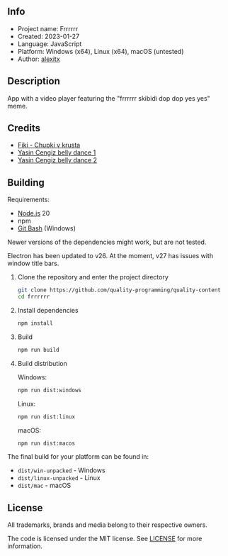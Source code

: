 ## Info

- Project name: Frrrrrr
- Created: 2023-01-27
- Language: JavaScript
- Platform: Windows (x64), Linux (x64), macOS (untested)
- Author: [alexitx][alexitx]


## Description

App with a video player featuring the "frrrrrr skibidi dop dop yes yes" meme.


## Credits

- [Fiki - Chupki v krusta][chupki-v-krusta]
- [Yasin Cengiz belly dance 1][yasin-cengiz-dance-1]
- [Yasin Cengiz belly dance 2][yasin-cengiz-dance-2]


## Building

Requirements:
- [Node.js][node-download] 20
- npm
- [Git Bash][git-bash-download] (Windows)

Newer versions of the dependencies might work, but are not tested.

Electron has been updated to v26. At the moment, v27 has issues with window title bars.

1. Clone the repository and enter the project directory

    ```sh
    git clone https://github.com/quality-programming/quality-content
    cd frrrrrr
    ```

2. Install dependencies

    ```sh
    npm install
    ```

3. Build

    ```sh
    npm run build
    ```

4. Build distribution

    Windows:
    ```sh
    npm run dist:windows
    ```

    Linux:
    ```sh
    npm run dist:linux
    ```

    macOS:
    ```sh
    npm run dist:macos
    ```

The final build for your platform can be found in:
- `dist/win-unpacked` - Windows
- `dist/linux-unpacked` - Linux
- `dist/mac` - macOS


## License

All trademarks, brands and media belong to their respective owners.

The code is licensed under the MIT license. See [LICENSE][license] for more information.


[alexitx]: https://github.com/alexitx
[chupki-v-krusta]: https://www.youtube.com/watch?v=s3d6_VdWCoU
[yasin-cengiz-dance-1]: https://www.youtube.com/watch?v=Jc-bfYFt350
[yasin-cengiz-dance-2]: https://www.youtube.com/watch?v=HaD_wLWw_v4
[node-download]: https://nodejs.org/en/download
[git-bash-download]: https://git-scm.com/downloads
[license]: https://github.com/quality-programming/quality-content/blob/master/frrrrrr/LICENSE
